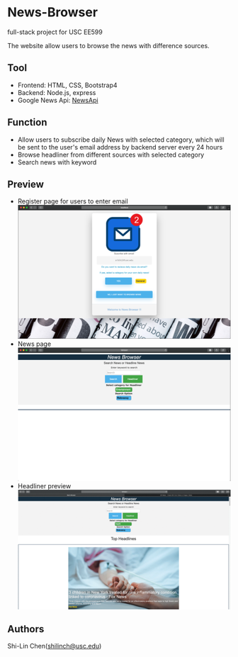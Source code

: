 # News-Browser

full-stack project for USC EE599

The website allow users to browse the news with difference sources.

## Tool

* Frontend: HTML, CSS, Bootstrap4
* Backend: Node.js, express
* Google News Api: [NewsApi](https://newsapi.org)


## Function

* Allow users to subscribe daily News with selected category, which will be sent to the user's email address by backend server every 24 hours
* Browse headliner from different sources with selected category
* Search news with keyword


## Preview
* Register page for users to enter email
![Register page](registerPage.png)
* News page
![News page](newsPage.png)
* Headliner preview
![headliner](headliner.gif)

## Authors

Shi-Lin Chen(shilinch@usc.edu)
